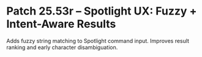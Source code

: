 # Patch 25.53r – Spotlight UX: Fuzzy + Intent-Aware Results

Adds fuzzy string matching to Spotlight command input. Improves result ranking and early character disambiguation.

